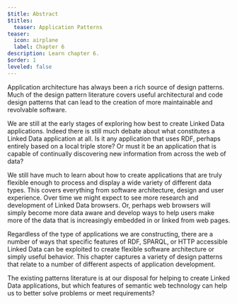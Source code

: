 ```yaml
---
$title: Abstract
$titles:
  teaser: Application Patterns
teaser:
  icon: airplane
  label: Chapter 6
description: Learn chapter 6.
$order: 1
leveled: false
---
```


Application architecture has always been a rich source of design patterns. Much of the design pattern literature covers useful architectural and code design patterns that can lead to the creation of more maintainable and revolvable software.

We are still at the early stages of exploring how best to create Linked Data applications. Indeed there is still much debate about what constitutes a Linked Data application at all. Is it any application that uses RDF, perhaps entirely based on a local triple store? Or must it be an application that is capable of continually discovering new information from across the web of data?

We still have much to learn about how to create applications that are truly flexible enough to process and display a wide variety of different data types. This covers everything from software architecture, design and user experience. Over time we might expect to see more research and development of Linked Data browsers. Or, perhaps web browsers will simply become more data aware and develop ways to help users make more of the data that is increasingly embedded in or linked from web pages.

Regardless of the type of applications we are constructing, there are a number of ways that specific features of RDF, SPARQL, or HTTP accessible Linked Data can be exploited to create flexible software architecture or simply useful behavior. This chapter captures a variety of design patterns that relate to a number of different aspects of application development.

The existing patterns literature is at our disposal for helping to create Linked Data applications, but which features of semantic web technology can help us to better solve problems or meet requirements?
